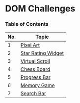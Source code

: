 # DOM Challenges

### Table of Contents

| No. | Topic                                                                                    |
| --- | ---------------------------------------------------------------------------------------- |
| 1   | [Pixel Art](https://pr7prashant.github.io/dom-challenges/PixelArt/index.html)            |
| 2   | [Star Rating Widget](https://pr7prashant.github.io/dom-challenges/StarRating/index.html) |
| 3   | [Virtual Scroll](https://pr7prashant.github.io/dom-challenges/VirtualScroll/index.html)  |
| 4   | [Chess Board](https://pr7prashant.github.io/dom-challenges/ChessBoard/index.html)        |
| 5   | [Progress Bar](https://pr7prashant.github.io/dom-challenges/ProgressBar/index.html)      |
| 6   | [Memory Game](https://pr7prashant.github.io/dom-challenges/MemoryGame/index.html)        |
| 7   | [Search Bar](https://pr7prashant.github.io/dom-challenges/SearchBar/index.html)          |

